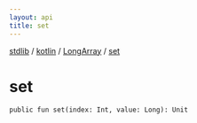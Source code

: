 ```yaml
---
layout: api
title: set
---
```

[stdlib](../../index.html) / [kotlin](../index.html) / [LongArray](index.html) / [set](set.html)

# set

```
public fun set(index: Int, value: Long): Unit
```
